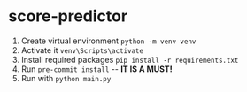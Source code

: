 # score-predictor
1. Create virtual environment `python -m venv venv`
2. Activate it `venv\Scripts\activate`
3. Install required packages `pip install -r requirements.txt`
4. Run `pre-commit install` -- **IT IS A MUST!**
5. Run with `python main.py`
